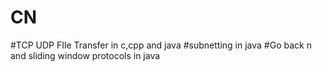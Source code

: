 # CN

#TCP UDP FIle Transfer in c,cpp and java
#subnetting in java
#Go back n and sliding window protocols in java
